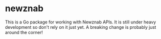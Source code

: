 newznab
=======

This is a Go package for working with Newznab APIs. It is still under heavy
development so don't rely on it just yet. A breaking change is probably just
around the corner!

